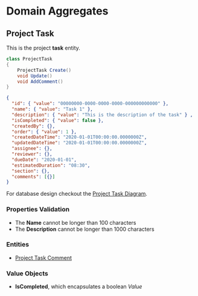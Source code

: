 # Domain Aggregates

## Project Task

This is the project **task** entity.

```csharp
class ProjectTask
{
    ProjectTask Create()
    void Update()
    void AddComment()
}
```

```json
{
  "id": { "value": "00000000-0000-0000-0000-000000000000" },
  "name": { "value": "Task 1" },
  "description": { "value": "This is the description of the task" } ,
  "isCompleted": { "value": false },
  "createdBy": {},
  "order": { "value": 1 },
  "createdDateTime": "2020-01-01T00:00:00.0000000Z",
  "updatedDateTime": "2020-01-01T00:00:00.0000000Z",
  "assignee": {},
  "reviewer": {},
  "dueDate": "2020-01-01",
  "estimatedDuration": "08:30",
  "section": {},
  "comments": [{}]
}
```

For database design checkout the [Project Task Diagram](../diagrams/aggregates/Diagram.ProjectTask.md).

### Properties Validation

- The **Name** cannot be longer than 100 characters
- The **Description** cannot be longer than 1000 characters

### Entities

- [Project Task Comment](../entities/project-task/Entity.ProjectTaskComment.md)

### Value Objects

- **IsCompleted**, which encapsulates a boolean *Value*

